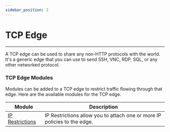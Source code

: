```yaml
---
sidebar_position: 2
---
```


# TCP Edge

---

A TCP edge can be used to share any non-HTTP protocols with the world. It's a generic edge that you can use to send SSH, VNC, RDP, SQL, or any other networked protocol.

### TCP Edge Modules

Modules can be added to a TCP edge to restrict traffic flowing through that edge. Here are the available modules for the TCP edge.

| Module                                                 | Description                                                              |
| ------------------------------------------------------ | ------------------------------------------------------------------------ |
| [IP Restrictions](/cloud-edge/modules/ip-restrictions) | IP Restrictions allow you to attach one or more IP policies to the edge. |
